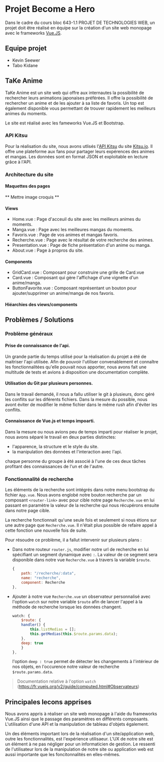 # Projet Become a Hero
Dans le cadre du cours bloc 643-1.1 PROJET DE TECHNOLOGIES WEB, un projet doit être réalisé en équipe sur la création d'un site web monopage avec le frameworks [Vue.JS](https://en.wikipedia.org/wiki/Vue.js).

## Equipe projet
- Kevin Seewer
- Tabo Kidane

## TaKe Anime
TaKe Anime est un site web qui offre aux internautes la possibilité de rechercher leurs animations japonaises préférées. Il offre la possibilité de rechercher un anime et de les ajouter à sa liste de favoris. Un top est également disponible vous permettant de trouver rapidement les meilleurs animes du moments.

Le site est réalisé avec les fameworks Vue.JS et Bootstrap.

### API Kitsu
Pour la réalisation du site, nous avons utlisés l'[API Kitsu](https://kitsu.docs.apiary.io/) du site [Kitsu.io](https://kitsu.io). Il offre une plateforme aux fans pour partager leurs expérences des animes et mangas. Les données sont en format JSON et exploitable en lecture grâce à l'API.

### Architecture du site
#### Maquettes des pages
** Mettre image croquis **
#### Views
- Home.vue : Page d'acceuil du site avec les meilleurs animes du moments.
- Manga.vue : Page avec les meilleures mangas du moments.
- Favoris.vue : Page de vos animes et mangas favoris.
- Recherche.vue : Page avec le résultat de votre recherche des animes.
- Presentation.vue : Page de fiche présentation d'un anime ou manga.
- About.vue : Page à propros du site.

#### Components
- GridCard.vue : Composant pour construire une grille de Card.vue
- Card.vue : Composant qui gère l'affichage d'une vignette d'un anime/manga.
- ButtonFavorite.vue : Composant représentant un bouton pour ajouter/supprimer un anime/manga de nos favoris.

#### Hiéarchies des views/components

## Problèmes / Solutions

### Problème généraux

#### Prise de connaissance de l'api. 
Un grande partie du temps utilisé pour la réalisation du projet a été de maitriser l'api utilisée. Afin de pouvoir l'utiliser convenablement et connaître les fonctionnalitées qu'elle pouvait nous apporter, nous avons fait une multitude de tests et avions à disposition une documentation complète.

#### Utilisation du Git par plusieurs personnes. 
Dans le travail demandé, il nous a fallu utiliser le git à plusieurs, donc géré les conflits sur les diférents fichiers. Dans la mesure du possible, nous avont éviter de modifier le même fichier dans le même rush afin d'éviter les conflits.

#### Connaissance de Vue.js et temps impoarti. 
Dans la mesure ou nous avions peu de temps imparti pour réaliser le projet, nous avons séparé le travail en deux parties distinctes: 

- l'apparence, la structure et le style du site. 
- la manipulation des données et l'interaction avec l'api.

chaque personne du groupe à été associé à l'une de ces deux tâches profitant des connaissances de l'un et de l'autre.
### Fonctionnalité de recherche
Les éléments de la recherche sont intégrés dans notre menu bootstrap du fichier `App.vue`. Nous avons englobé notre bouton recherche par un composant `<router-link>` avec pour cible notre page `Recherche.vue` en lui passant en paramètre la valeur de la recherche qui nous récupérons ensuite dans notre page cible. 

La recherche fonctionnait qu'une seule fois et seulement si nous étions sur une autre page que `Recherche.vue`. Il n'était plus possible de refaire appel à cette fonction une nouvelle fois de suite.

Pour résoudre ce problème, il a fallut intervenir sur plusieurs plans :

- Dans notre routeur `router.js`, modifier notre url de recherche en lui spécifiant un segment dynamique avec `:`. La valeur de ce segment sera disponible dans notre vue `Recherche.vue` à travers la variable `$route`.
    ```javascript
    {
        path: "/recherche/:data",
        name: "recherche",
        component: Recherche
    },
    ```

- Ajouter à notre vue `Recherche.vue` un observateur personnalisé avec l'option `watch` sur notre variable `$route` afin de lancer l'appel à la méthode de recherche lorsque les données changent.
    ```javascript
    watch: {
        $route: {
        handler() {
            this.listMedias = [];
            this.getMedias(this.$route.params.data);
        },
        deep: true
        }
    },
    ```
    l'option `deep : true` permet de détecter les changements à l'intérieur de nos objets, en l'occurence notre valeur de recherche `$route.params.data`.


> Documentation relative à l'option `watch` (https://fr.vuejs.org/v2/guide/computed.html#Observateurs)

## Principales lecons apprises
Nous avons appris à réaliser un site web monopage à l'aide du frameworks Vue.JS ainsi que le passage des paramètres en différents composants. L'utilisation d'une API et la manipulation de tableau d'objets également.

Un des éléments important lors de la réalisation d'un site/application web, outre les fonctionnalités, est l'expérience utilisaeur. L'UX de notre site est un élément à ne pas négliger pour un informaticien de gestion. Le ressenti de l'utilisateur lors de la manipulation de notre site ou application web est aussi importante que les foncitonnalités en elles-mêmes.
